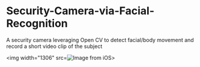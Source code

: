 # Security-Camera-via-Facial-Recognition
A security camera leveraging Open CV to detect facial/body movement and record a short video clip of the subject

<img width="1306" src=![Image from iOS](https://user-images.githubusercontent.com/22579225/153762122-8a8e340e-9d94-4c1f-a8bd-5ba3c469bad3.jpg)>
